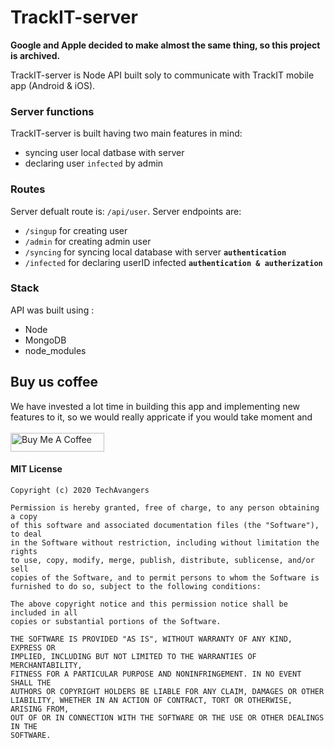 # TrackIT-server

**Google and Apple decided to make almost the same thing, so this project is archived.**


TrackIT-server is Node API built soly to communicate with TrackIT mobile app (Android & iOS).

### Server functions
TrackIT-server is built having two main features in mind:

- syncing user local datbase with server
- declaring user ```infected``` by admin

### Routes

Server defualt route is: ```/api/user```.
Server endpoints are:
- ```/singup``` for creating user
- ```/admin``` for creating admin user
- ```/syncing``` for syncing local database with server **```authentication```**
- ```/infected```  for declaring userID infected **```authentication & autherization```**

### Stack

API was built using :
- Node 
- MongoDB 
- node_modules

## Buy us coffee

We have invested a lot time in building this app and implementing new features to it, so we would really appricate if you would take moment and
<br><br>
<a href="https://www.buymeacoffee.com/nedimf" target="_blank"><img src="https://cdn.buymeacoffee.com/buttons/default-blue.png" alt="Buy Me A Coffee" width="150" height="30" ></a>

#### MIT License

```
Copyright (c) 2020 TechAvangers

Permission is hereby granted, free of charge, to any person obtaining a copy
of this software and associated documentation files (the "Software"), to deal
in the Software without restriction, including without limitation the rights
to use, copy, modify, merge, publish, distribute, sublicense, and/or sell
copies of the Software, and to permit persons to whom the Software is
furnished to do so, subject to the following conditions:

The above copyright notice and this permission notice shall be included in all
copies or substantial portions of the Software.

THE SOFTWARE IS PROVIDED "AS IS", WITHOUT WARRANTY OF ANY KIND, EXPRESS OR
IMPLIED, INCLUDING BUT NOT LIMITED TO THE WARRANTIES OF MERCHANTABILITY,
FITNESS FOR A PARTICULAR PURPOSE AND NONINFRINGEMENT. IN NO EVENT SHALL THE
AUTHORS OR COPYRIGHT HOLDERS BE LIABLE FOR ANY CLAIM, DAMAGES OR OTHER
LIABILITY, WHETHER IN AN ACTION OF CONTRACT, TORT OR OTHERWISE, ARISING FROM,
OUT OF OR IN CONNECTION WITH THE SOFTWARE OR THE USE OR OTHER DEALINGS IN THE
SOFTWARE.
```

